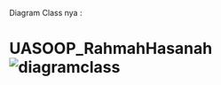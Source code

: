 Diagram Class nya :
# UASOOP_RahmahHasanah![diagramclass](https://user-images.githubusercontent.com/116366904/214881647-863b2f37-9585-418a-a28c-c471bd8a75a4.JPG)
